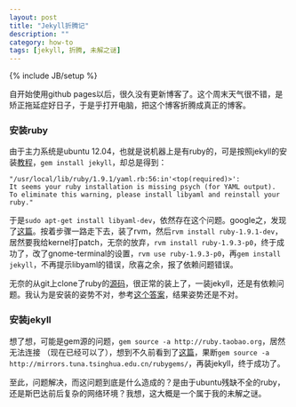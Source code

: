 ```yaml
---
layout: post
title: "Jekyll折腾记"
description: ""
category: how-to
tags: [jekyll, 折腾, 未解之谜]
---
```

{% include JB/setup %}

自开始使用github pages以后，很久没有更新博客了。这个周末天气很不错，是矫正拖延症好日子，于是乎打开电脑，把这个博客折腾成真正的博客。

### 安装ruby

由于主力系统是ubuntu 12.04，也就是说机器上是有ruby的，可是按照jekyll的安装[教程](https://github.com/mojombo/jekyll/wiki/install)，`gem install jekyll`，却总是得到：

    "/usr/local/lib/ruby/1.9.1/yaml.rb:56:in'<top(required)>':
    It seems your ruby installation is missing psych (for YAML output). 
    To eliminate this warning, please install libyaml and reinstall your ruby."

于是`sudo apt-get install libyaml-dev`，依然存在这个问题。google之，发现了[这篇](http://zhan.renren.com/nonocd#feed_3602888498002804845)。按着步骤一路走下去，装了rvm，然后`rvm install ruby-1.9.1-dev`，居然要我给kernel打patch，无奈的放弃，`rvm install ruby-1.9.3-p0`，终于成功了，改了gnome-terminal的设置，`rvm use ruby-1.9.3-p0`，再`gem install jekyll`，不再提示libyaml的错误，欣喜之余，报了依赖问题错误。

无奈的从git上clone了ruby的[源码](https://github.com/ruby/ruby)，很正常的装上了，一装jekyll，还是有依赖问题。我认为是安装的姿势不对，参考[这个答案](http://stackoverflow.com/a/9158048)，结果姿势还是不对。

### 安装jekyll

想了想，可能是gem源的问题，`gem source -a http://ruby.taobao.org`，居然无法连接 （现在已经可以了），想到不久前看到了[这篇](http://ruby-china.org/topics/6520)，果断`gem source -a http://mirrors.tuna.tsinghua.edu.cn/rubygems/`，再装jekyll，终于成功了。

至此，问题解决，而这问题到底是什么造成的？是由于ubuntu残缺不全的ruby，还是斯巴达前后复杂的网络环境？我想，这大概是一个属于我的未解之谜。
